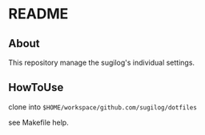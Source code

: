 README
============================================================

About
------------------------------------------------------------

This repository manage the sugilog's individual settings.

HowToUse
------------------------------------------------------------

clone into `$HOME/workspace/github.com/sugilog/dotfiles`

see Makefile help.

